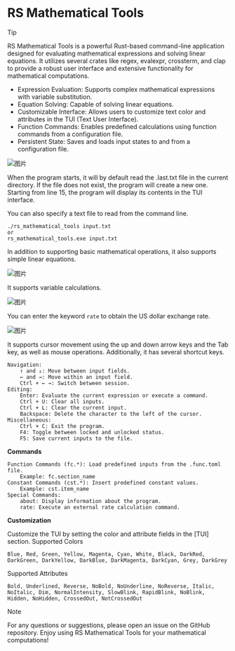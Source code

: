 # RS Mathematical Tools

> [!TIP]
> RS Mathematical Tools is a powerful Rust-based command-line application designed for evaluating mathematical expressions and solving linear equations. It utilizes several crates like regex, evalexpr, crossterm, and clap to provide a robust user interface and extensive functionality for mathematical computations.


- Expression Evaluation: Supports complex mathematical expressions with variable substitution.
- Equation Solving: Capable of solving linear equations.
- Customizable Interface: Allows users to customize text color and attributes in the TUI (Text User Interface).
- Function Commands: Enables predefined calculations using function commands from a configuration file.
- Persistent State: Saves and loads input states to and from a configuration file.

![图片](https://github.com/pasdq/rs_mathematical_tools/assets/16551523/06591106-2abf-489a-a58c-a137724c3879)

When the program starts, it will by default read the .last.txt file in the current directory. If the file does not exist, the program will create a new one. Starting from line 15, the program will display its contents in the TUI interface.

You can also specify a text file to read from the command line.

```
./rs_mathematical_tools input.txt
or
rs_mathematical_tools.exe input.txt
```

In addition to supporting basic mathematical operations, it also supports simple linear equations.

![图片](https://github.com/liueff/rs_mathematical_tools/assets/16551523/2366a9a9-2595-4d21-a5c4-c921c8c65b29)


It supports variable calculations.

![图片](https://github.com/liueff/rs_mathematical_tools/assets/16551523/07cb2489-c36d-4a8e-a489-cfcd4b985fa9)

You can enter the keyword `rate` to obtain the US dollar exchange rate.

![图片](https://github.com/R6LB/rs_mathematical_tools/assets/16551523/79ab0647-3600-4d6c-bcf6-1450640712ed)


It supports cursor movement using the up and down arrow keys and the Tab key, as well as mouse operations. Additionally, it has several shortcut keys.

    Navigation:
        ↑ and ↓: Move between input fields.
        ← and →: Move within an input field.
        Ctrl + ← →: Switch between session.
    Editing:
        Enter: Evaluate the current expression or execute a command.
        Ctrl + U: Clear all inputs.
        Ctrl + L: Clear the current input.
        Backspace: Delete the character to the left of the cursor.
    Miscellaneous:
        Ctrl + C: Exit the program.
        F4: Toggle between locked and unlocked status.
        F5: Save current inputs to the file.

**Commands**

    Function Commands (fc.*): Load predefined inputs from the .func.toml file.
        Example: fc.section_name
    Constant Commands (cst.*): Insert predefined constant values.
        Example: cst.item_name
    Special Commands:
        about: Display information about the program.
        rate: Execute an external rate calculation command.

**Customization**

Customize the TUI by setting the color and attribute fields in the [TUI] section.
Supported Colors

    Blue, Red, Green, Yellow, Magenta, Cyan, White, Black, DarkRed, DarkGreen, DarkYellow, DarkBlue, DarkMagenta, DarkCyan, Grey, DarkGrey


Supported Attributes

    Bold, Underlined, Reverse, NoBold, NoUnderline, NoReverse, Italic, NoItalic, Dim, NormalIntensity, SlowBlink, RapidBlink, NoBlink, Hidden, NoHidden, CrossedOut, NotCrossedOut


> [!NOTE]
> For any questions or suggestions, please open an issue on the GitHub repository. Enjoy using RS Mathematical Tools for your mathematical computations!
